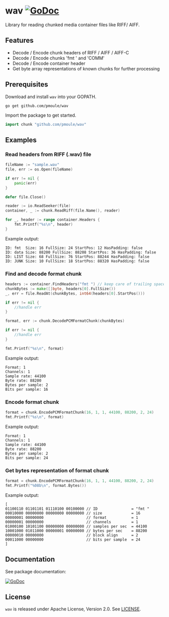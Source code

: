 # wav [![GoDoc](https://godoc.org/github.com/pmoule/wav?status.svg)](https://godoc.org/github.com/pmoule/wav)
Library for reading chunked media container files like RIFF/ AIFF.

## Features
- Decode / Encode chunk headers of RIFF / AIFF / AIFF-C
- Decode / Encode chunks 'fmt ' and 'COMM'
- Decode / Encode container header
- Get byte array representations of known chunks for further processing

## Prerequisites
Download and install `wav` into your GOPATH.
```
go get github.com/pmoule/wav
```
Import the package to get started.
```go
import chunk "github.com/pmoule/wav"
```
## Examples
### Read headers from RIFF (.wav) file
```go
fileName := "sample.wav"
file, err := os.Open(fileName)

if err != nil {
    panic(err)
}

defer file.Close()

reader := io.ReadSeeker(file)
container, _ := chunk.ReadRiff(file.Name(), reader)

for _, header := range container.Headers {
    fmt.Printf("%s\n", header)
}
```
Example output:
```
ID: fmt  Size: 16 FullSize: 24 StartPos: 12 HasPadding: false
ID: data Size: 88200 FullSize: 88208 StartPos: 36 HasPadding: false
ID: LIST Size: 68 FullSize: 76 StartPos: 88244 HasPadding: false
ID: JUNK Size: 10 FullSize: 18 StartPos: 88320 HasPadding: false
```
### Find and decode format chunk
```go
headers := container.FindHeaders("fmt ") // keep care of trailing space :)
chunkBytes := make([]byte, headers[0].FullSize())
_, err = file.ReadAt(chunkBytes, int64(headers[0].StartPos()))

if err != nil {
    //handle err
}

format, err := chunk.DecodePCMFormatChunk(chunkBytes)

if err != nil {
    //handle err
}

fmt.Printf("%s\n", format)
```
Example output:
```
Format: 1
Channels: 1
Sample rate: 44100
Byte rate: 88200
Bytes per sample: 2
Bits per sample: 16
```
### Encode format chunk
```go
format = chunk.EncodePCMFormatChunk(16, 1, 1, 44100, 88200, 2, 24)
fmt.Printf("%s\n", format)
```
Example output:
```
Format: 1
Channels: 1
Sample rate: 44100
Byte rate: 88200
Bytes per sample: 2
Bits per sample: 24
```
### Get bytes representation of format chunk
```go
format = chunk.EncodePCMFormatChunk(16, 1, 1, 44100, 88200, 2, 24)
fmt.Printf("%08b\n", format.Bytes())
```
Example output:
```
[
01100110 01101101 01110100 00100000 // ID               = "fmt "
00010000 00000000 00000000 00000000 // size             = 16
00000001 00000000                   // format           = 1
00000001 00000000                   // channels         = 1
01000100 10101100 00000000 00000000 // samples per sec  = 44100
10001000 01011000 00000001 00000000 // bytes per sec    = 88200
00000010 00000000                   // block align      = 2
00011000 00000000                   // bits per sample  = 24
]
```
## Documentation
See package documentation:

[![GoDoc](https://godoc.org/github.com/pmoule/wav?status.svg)](https://godoc.org/github.com/pmoule/wav)

## License
`wav` is released under Apache License, Version 2.0. See [LICENSE](LICENSE.txt).
